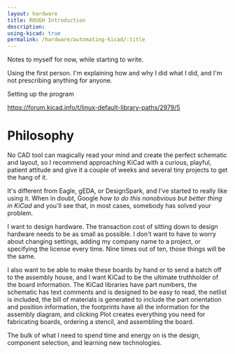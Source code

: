 ```yaml
---
layout: hardware
title: ROUGH Introduction
description:
using-kicad: true
permalink: /hardware/automating-kicad/:title
---
```


Notes to myself for now, while starting to write.

Using the first person. I'm explaining how and why I did what I did, and I'm not prescribing anything for anyone.

Setting up the program

https://forum.kicad.info/t/linux-default-library-paths/2979/5

# Philosophy

No CAD tool can magically read your mind and create the perfect schematic and layout, so I recommend approaching KiCad with a curious, playful, patient attitude and give it a couple of weeks and several tiny projects to get the hang of it.

It's different from Eagle, gEDA, or DesignSpark, and I've started to really like using it. When in doubt, Google _how to do this nonobvious but better thing in KiCad_ and you'll see that, in most cases, somebody has solved your problem.

I want to design hardware. The transaction cost of sitting down to design hardware needs to be as small as possible. I don't want to have to worry about changing settings, adding my company name to a project, or specifying the license every time. Nine times out of ten, those things will be the same.

I also want to be able to make these boards by hand or to send a batch off to the assembly house, and I want KiCad to be the ultimate truthholder of the board information. The KiCad libraries have part numbers, the schematic has text comments and is designed to be easy to read, the netlist is included, the bill of materials is generated to include the part orientation and position information, the footprints have all the information for the assembly diagram, and clicking Plot creates everything you need for fabricating boards, ordering a stencil, and assembling the board.

The bulk of what I need to spend time and energy on is the design, component selection, and learning new technologies.

